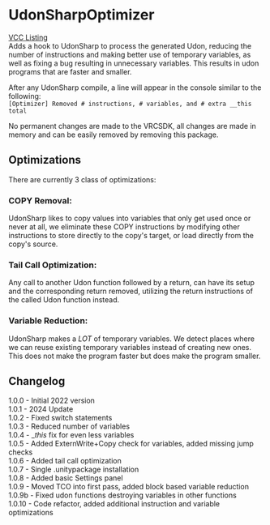 # UdonSharpOptimizer
[VCC Listing](https://blueamulet.github.io/UdonSharpOptimizer/)  
Adds a hook to UdonSharp to process the generated Udon, reducing the number of instructions and making better use of temporary variables, as well as fixing a bug resulting in unnecessary variables. This results in udon programs that are faster and smaller.

After any UdonSharp compile, a line will appear in the console similar to the following:  
`[Optimizer] Removed # instructions, # variables, and # extra __this total`

No permanent changes are made to the VRCSDK, all changes are made in memory and can be easily removed by removing this package.

## Optimizations
There are currently 3 class of optimizations:
### COPY Removal:
UdonSharp likes to copy values into variables that only get used once or never at all, we eliminate these COPY instructions by modifying other instructions to store directly to the copy's target, or load directly from the copy's source.
### Tail Call Optimization:
Any call to another Udon function followed by a return, can have its setup and the corresponding return removed, utilizing the return instructions of the called Udon function instead.
### Variable Reduction:
UdonSharp makes a *LOT* of temporary variables. We detect places where we can reuse existing temporary variables instead of creating new ones. This does not make the program faster but does make the program smaller.

## Changelog
1.0.0  - Initial 2022 version  
1.0.1  - 2024 Update  
1.0.2  - Fixed switch statements  
1.0.3  - Reduced number of variables  
1.0.4  - __this_ fix for even less variables  
1.0.5  - Added ExternWrite+Copy check for variables, added missing jump checks  
1.0.6  - Added tail call optimization  
1.0.7  - Single .unitypackage installation  
1.0.8  - Added basic Settings panel  
1.0.9  - Moved TCO into first pass, added block based variable reduction  
1.0.9b - Fixed udon functions destroying variables in other functions  
1.0.10 - Code refactor, added additional instruction and variable optimizations  
